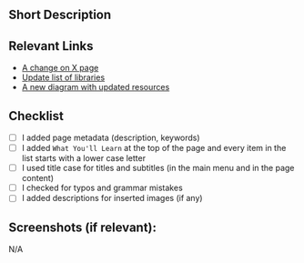 ## Short Description
<!--- Shortly describe what this PR introduces. -->
<!--- For help on writing docs, visit https://docs.webiny.com/docs/contributing/documentation -->

## Relevant Links
<!--- If possible, please include the URLs of the newly added or edited pages (wait for the Netlify preview to be deployed and then paste the links). -->
- [A change on X page](#)
- [Update list of libraries](#)
- [A new diagram with updated resources](#)

## Checklist
- [ ] I added page metadata (description, keywords)
- [ ] I added `What You'll Learn` at the top of the page and every item in the list starts with a lower case letter
- [ ] I used title case for titles and subtitles (in the main menu and in the page content)
- [ ] I checked for typos and grammar mistakes
- [ ] I added descriptions for inserted images (if any)

<!--- Resources:
- new document template: https://docs.webiny.com/docs/contributing/documentation#template-for-new-docs
- "What You'll Learn" example: https://docs.webiny.com/docs/how-to-guides/upgrade-webiny
- example of using title-case correctly: https://docs.webiny.com/docs/key-topics/deployment/iac-with-pulumi
- for title case checks - https://titlecaseconverter.com
- for typos and grammar checks - https://www.grammarly.com
-->

## Screenshots (if relevant):
N/A
